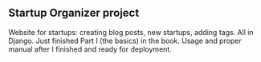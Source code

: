 ## Startup Organizer project

Website for startups: creating blog posts, new startups, adding tags. All in Django.
Just finished Part I (the basics) in the book. Usage and proper manual after I finished and ready for deployment.